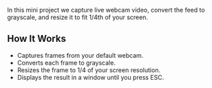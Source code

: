 In this mini project we capture live webcam video, convert the feed to grayscale, and resize it to fit 1/4th of your screen.

## How It Works
- Captures frames from your default webcam.
- Converts each frame to grayscale.
- Resizes the frame to 1/4 of your screen resolution.
- Displays the result in a window until you press ESC.
